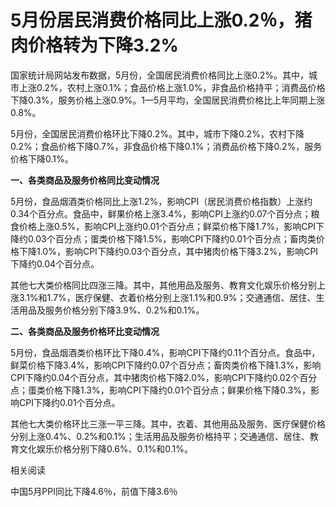 

# 5月份居民消费价格同比上涨0.2％，猪肉价格转为下降3.2%

国家统计局网站发布数据，5月份，全国居民消费价格同比上涨0.2%。其中，城市上涨0.2%，农村上涨0.1%；食品价格上涨1.0%，非食品价格持平；消费品价格下降0.3%，服务价格上涨0.9%。1—5月平均，全国居民消费价格比上年同期上涨0.8%。

5月份，全国居民消费价格环比下降0.2%。其中，城市下降0.2%，农村下降0.2%；食品价格下降0.7%，非食品价格下降0.1%；消费品价格下降0.2%，服务价格下降0.1%。

**一、各类商品及服务价格同比变动情况**

5月份，食品烟酒类价格同比上涨1.2%，影响CPI（居民消费价格指数）上涨约0.34个百分点。食品中，鲜果价格上涨3.4%，影响CPI上涨约0.07个百分点；粮食价格上涨0.5%，影响CPI上涨约0.01个百分点；鲜菜价格下降1.7%，影响CPI下降约0.03个百分点；蛋类价格下降1.5%，影响CPI下降约0.01个百分点；畜肉类价格下降1.0%，影响CPI下降约0.03个百分点，其中猪肉价格下降3.2%，影响CPI下降约0.04个百分点。

其他七大类价格同比四涨三降。其中，其他用品及服务、教育文化娱乐价格分别上涨3.1%和1.7%，医疗保健、衣着价格分别上涨1.1%和0.9%；交通通信、居住、生活用品及服务价格分别下降3.9%、0.2%和0.1%。

**二、各类商品及服务价格环比变动情况**

5月份，食品烟酒类价格环比下降0.4%，影响CPI下降约0.11个百分点。食品中，鲜菜价格下降3.4%，影响CPI下降约0.07个百分点；畜肉类价格下降1.3%，影响CPI下降约0.04个百分点，其中猪肉价格下降2.0%，影响CPI下降约0.02个百分点；蛋类价格下降1.3%，影响CPI下降约0.01个百分点；鲜果价格下降0.3%，影响CPI下降约0.01个百分点。

其他七大类价格环比三涨一平三降。其中，衣着、其他用品及服务、医疗保健价格分别上涨0.4%、0.2%和0.1%；生活用品及服务价格持平；交通通信、居住、教育文化娱乐价格分别下降0.6%、0.1%和0.1%。

相关阅读

中国5月PPI同比下降4.6％，前值下降3.6％

